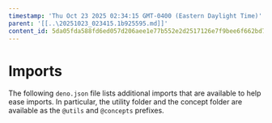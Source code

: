 ```yaml
---
timestamp: 'Thu Oct 23 2025 02:34:15 GMT-0400 (Eastern Daylight Time)'
parent: '[[..\20251023_023415.1b925595.md]]'
content_id: 5da05fda588fd6ed057d206aee1e77b552e2d2517126e7f9bee6f662bd7c0afe
---
```


# Imports

The following `deno.json` file lists additional imports that are available to help ease imports. In particular, the utility folder and the concept folder are available as the `@utils` and `@concepts` prefixes.
